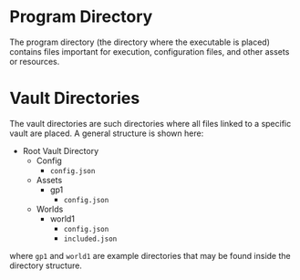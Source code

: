 ﻿# Program Directory

The program directory (the directory where the executable
is placed) contains files important for execution,
configuration files, and other assets or resources.

# Vault Directories

The vault directories are such directories where all files
linked to a specific vault are placed. A general structure is
shown here:

- Root Vault Directory
  - Config
    - `config.json`
  - Assets
    - gp1
      - `config.json`
  - Worlds
    - world1
      - `config.json`
      - `included.json`

where `gp1` and `world1` are example directories that may be
found inside the directory structure.